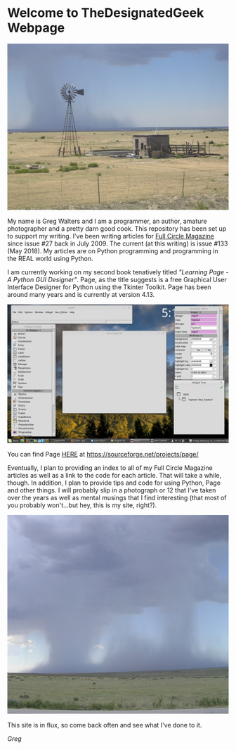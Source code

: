Welcome to TheDesignatedGeek Webpage
====================================

![Scene in Southern Colorado - 2006](assets/img/DSCN1255.JPG)

My name is Greg Walters and I am a programmer, an author, amature photographer and a pretty darn good cook. This repository has been set up to support my writing.  I've been writing articles for [Full Circle Magazine](https://fullcirclemagazine.org/) since issue #27 back in July 2009. The current (at this writing) is issue #133 (May 2018). My articles are on Python programming and programming in the REAL world using Python.

I am currently working on my second book tenatively titled *"Learning Page - A Python GUI Designer"*. Page, as the title suggests is a free Graphical User Interface Designer for Python using the Tkinter Toolkit. Page has been around many years and is currently at version 4.13. 

![Screenshot of Page 4.11a](assets/img/Page411a.png)

You can find Page [HERE](https://sourceforge.net/projects/page/) at https://sourceforge.net/projects/page/

Eventually, I plan to providing an index to all of my Full Circle Magazine articles as well as a link to the code for each article. That will take a while, though. In addition, I plan to provide tips and code for using Python, Page and other things. I will probably slip in a photograph or 12 that I've taken over the years as well as mental musings that I find interesting (that most of you probably won't...but hey, this is my site, right?).

![Storm in Southern Colorado - July 2006](assets/img/storm1.jpg)

This site is in flux, so come back often and see what I've done to it.

*Greg*


